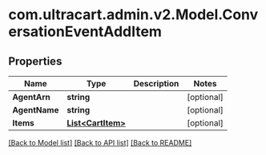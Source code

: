 
# com.ultracart.admin.v2.Model.ConversationEventAddItem

## Properties

Name | Type | Description | Notes
------------ | ------------- | ------------- | -------------
**AgentArn** | **string** |  | [optional] 
**AgentName** | **string** |  | [optional] 
**Items** | [**List&lt;CartItem&gt;**](CartItem.md) |  | [optional] 

[[Back to Model list]](../README.md#documentation-for-models)
[[Back to API list]](../README.md#documentation-for-api-endpoints)
[[Back to README]](../README.md)

